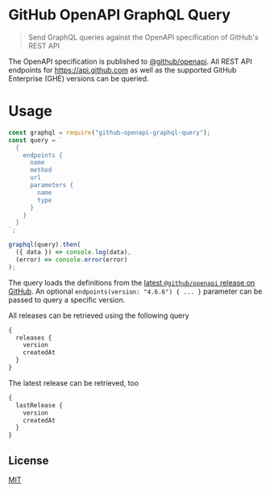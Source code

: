 # GitHub OpenAPI GraphQL Query

> Send GraphQL queries against the OpenAPI specification of GitHub's REST API

The OpenAPI specification is published to [@github/openapi](https://www.npmjs.com/package/@github/openapi). All REST API endpoints for https://api.github.com as well as the supported GitHub Enterprise (GHE) versions can be queried.

# Usage

```js
const graphql = require("github-openapi-graphql-query");
const query = `
  {
    endpoints {
      name
      method
      url
      parameters {
        name
        type
      }
    }
  }
`;

graphql(query).then(
  ({ data }) => console.log(data),
  (error) => console.error(error)
);
```

The query loads the definitions from the [latest `@github/openapi` release on GitHub](https://unpkg.com/@github/openapi/). An optional `endpoints(version: "4.6.6") { ... }` parameter can be passed to query a specific version.

All releases can be retrieved using the following query

```graphql
{
  releases {
    version
    createdAt
  }
}
```

The latest release can be retrieved, too

```graphql
{
  lastRelease {
    version
    createdAt
  }
}
```

## License

[MIT](LICENSE)

